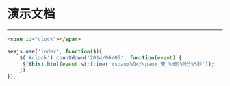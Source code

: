 # 演示文档

---
````html
<span id="clock"></span>
````

````javascript
seajs.use('index', function($){
    $('#clock').countdown('2014/06/05', function(event) {
     $(this).html(event.strftime('<span>%D</span> 天 %H时%M分%S秒'));
    });
});
````
